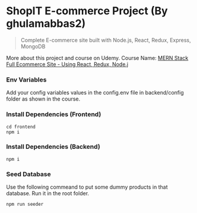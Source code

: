 # ShopIT E-commerce Project (By ghulamabbas2)

> Complete E-commerce site built with Node.js, React, Redux, Express, MongoDB

More about this project and course on Udemy. Course Name: [MERN Stack Full Ecommerce Site - Using React, Redux, Node.j](https://www.udemy.com/course/3678044)

### Env Variables

Add your config variables values in the config.env file in backend/config folder as shown in the course.

### Install Dependencies (Frontend)

```
cd frontend
npm i
```

### Install Dependencies (Backend)

```
npm i
```

### Seed Database

Use the following commeand to put some dummy products in that database.
Run it in the root folder.

```
npm run seeder
```
